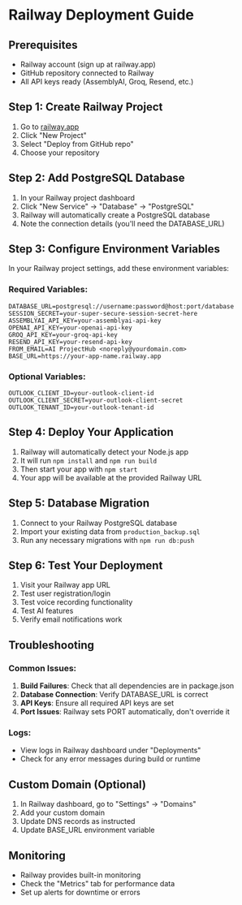 # Railway Deployment Guide

## Prerequisites
- Railway account (sign up at railway.app)
- GitHub repository connected to Railway
- All API keys ready (AssemblyAI, Groq, Resend, etc.)

## Step 1: Create Railway Project
1. Go to [railway.app](https://railway.app)
2. Click "New Project"
3. Select "Deploy from GitHub repo"
4. Choose your repository

## Step 2: Add PostgreSQL Database
1. In your Railway project dashboard
2. Click "New Service" → "Database" → "PostgreSQL"
3. Railway will automatically create a PostgreSQL database
4. Note the connection details (you'll need the DATABASE_URL)

## Step 3: Configure Environment Variables
In your Railway project settings, add these environment variables:

### Required Variables:
```
DATABASE_URL=postgresql://username:password@host:port/database
SESSION_SECRET=your-super-secure-session-secret-here
ASSEMBLYAI_API_KEY=your-assemblyai-api-key
OPENAI_API_KEY=your-openai-api-key
GROQ_API_KEY=your-groq-api-key
RESEND_API_KEY=your-resend-api-key
FROM_EMAIL=AI ProjectHub <noreply@yourdomain.com>
BASE_URL=https://your-app-name.railway.app
```

### Optional Variables:
```
OUTLOOK_CLIENT_ID=your-outlook-client-id
OUTLOOK_CLIENT_SECRET=your-outlook-client-secret
OUTLOOK_TENANT_ID=your-outlook-tenant-id
```

## Step 4: Deploy Your Application
1. Railway will automatically detect your Node.js app
2. It will run `npm install` and `npm run build`
3. Then start your app with `npm start`
4. Your app will be available at the provided Railway URL

## Step 5: Database Migration
1. Connect to your Railway PostgreSQL database
2. Import your existing data from `production_backup.sql`
3. Run any necessary migrations with `npm run db:push`

## Step 6: Test Your Deployment
1. Visit your Railway app URL
2. Test user registration/login
3. Test voice recording functionality
4. Test AI features
5. Verify email notifications work

## Troubleshooting

### Common Issues:
1. **Build Failures**: Check that all dependencies are in package.json
2. **Database Connection**: Verify DATABASE_URL is correct
3. **API Keys**: Ensure all required API keys are set
4. **Port Issues**: Railway sets PORT automatically, don't override it

### Logs:
- View logs in Railway dashboard under "Deployments"
- Check for any error messages during build or runtime

## Custom Domain (Optional)
1. In Railway dashboard, go to "Settings" → "Domains"
2. Add your custom domain
3. Update DNS records as instructed
4. Update BASE_URL environment variable

## Monitoring
- Railway provides built-in monitoring
- Check the "Metrics" tab for performance data
- Set up alerts for downtime or errors
